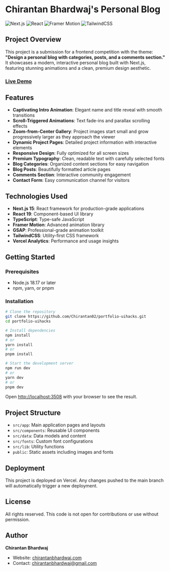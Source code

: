 # Chirantan Bhardwaj's Personal Blog

![Next.js](https://img.shields.io/badge/Next.js-15.3.0-black)
![React](https://img.shields.io/badge/React-19.0.0-blue)
![Framer Motion](https://img.shields.io/badge/Framer_Motion-12.7.1-purple)
![TailwindCSS](https://img.shields.io/badge/TailwindCSS-3.3.5-teal)

## Project Overview

This project is a submission for a frontend competition with the theme: **"Design a personal blog with categories, posts, and a comments section."** It showcases a modern, interactive personal blog built with Next.js, featuring stunning animations and a clean, premium design aesthetic.

### [Live Demo](https://portfolio-uihacks.vercel.app/)

## Features

- **Captivating Intro Animation**: Elegant name and title reveal with smooth transitions
- **Scroll-Triggered Animations**: Text fade-ins and parallax scrolling effects
- **Zoom-from-Center Gallery**: Project images start small and grow progressively larger as they approach the viewer
- **Dynamic Project Pages**: Detailed project information with interactive elements
- **Responsive Design**: Fully optimized for all screen sizes
- **Premium Typography**: Clean, readable text with carefully selected fonts
- **Blog Categories**: Organized content sections for easy navigation
- **Blog Posts**: Beautifully formatted article pages
- **Comments Section**: Interactive community engagement
- **Contact Form**: Easy communication channel for visitors

## Technologies Used

- **Next.js 15**: React framework for production-grade applications
- **React 19**: Component-based UI library
- **TypeScript**: Type-safe JavaScript
- **Framer Motion**: Advanced animation library
- **GSAP**: Professional-grade animation toolkit
- **TailwindCSS**: Utility-first CSS framework
- **Vercel Analytics**: Performance and usage insights

## Getting Started

### Prerequisites

- Node.js 18.17 or later
- npm, yarn, or pnpm

### Installation

```bash
# Clone the repository
git clone https://github.com/Chirantan02/portfolio-uihacks.git
cd portfolio-uihacks

# Install dependencies
npm install
# or
yarn install
# or
pnpm install

# Start the development server
npm run dev
# or
yarn dev
# or
pnpm dev
```

Open [http://localhost:3508](http://localhost:3508) with your browser to see the result.

## Project Structure

- `src/app`: Main application pages and layouts
- `src/components`: Reusable UI components
- `src/data`: Data models and content
- `src/fonts`: Custom font configurations
- `src/lib`: Utility functions
- `public`: Static assets including images and fonts

## Deployment

This project is deployed on Vercel. Any changes pushed to the main branch will automatically trigger a new deployment.

## License

All rights reserved. This code is not open for contributions or use without permission.

## Author

**Chirantan Bhardwaj**

- Website: [chirantanbhardwaj.com](https://portfolio-uihacks.vercel.app/)
- Contact: chirantanbhardwaj@gmail.com
